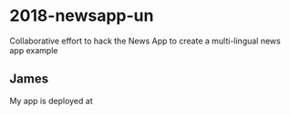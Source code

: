 # 2018-newsapp-un
Collaborative effort to hack the News App to create a multi-lingual news app example

## James
My app is deployed at 
